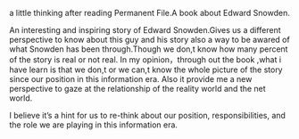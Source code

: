 a little thinking after reading Permanent File.A book about Edward Snowden.

An interesting and inspiring story of Edward Snowden.Gives us a different perspective to know about this guy and his story also a way to be awared of what Snowden has been through.Though we don,t know how many percent of the story is real or not real. In my opinion，through out the book ,what i have learn is that we don,t or we can,t know the whole picture of the story since our position in this information era. Also it provide me a new perspective to gaze at the relationship of the reality world and the net world.

I believe it’s a hint for us to re-think about our position, responsibilities, and the role we are playing in this information era.
